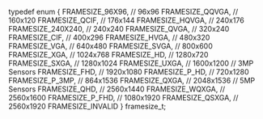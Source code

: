typedef enum {
    FRAMESIZE_96X96,    // 96x96
    FRAMESIZE_QQVGA,    // 160x120
    FRAMESIZE_QCIF,     // 176x144
    FRAMESIZE_HQVGA,    // 240x176
    FRAMESIZE_240X240,  // 240x240
    FRAMESIZE_QVGA,     // 320x240
    FRAMESIZE_CIF,      // 400x296
    FRAMESIZE_HVGA,     // 480x320
    FRAMESIZE_VGA,      // 640x480
    FRAMESIZE_SVGA,     // 800x600
    FRAMESIZE_XGA,      // 1024x768
    FRAMESIZE_HD,       // 1280x720
    FRAMESIZE_SXGA,     // 1280x1024
    FRAMESIZE_UXGA,     // 1600x1200
    // 3MP Sensors
    FRAMESIZE_FHD,      // 1920x1080
    FRAMESIZE_P_HD,     //  720x1280
    FRAMESIZE_P_3MP,    //  864x1536
    FRAMESIZE_QXGA,     // 2048x1536
    // 5MP Sensors
    FRAMESIZE_QHD,      // 2560x1440
    FRAMESIZE_WQXGA,    // 2560x1600
    FRAMESIZE_P_FHD,    // 1080x1920
    FRAMESIZE_QSXGA,    // 2560x1920
    FRAMESIZE_INVALID
} framesize_t;